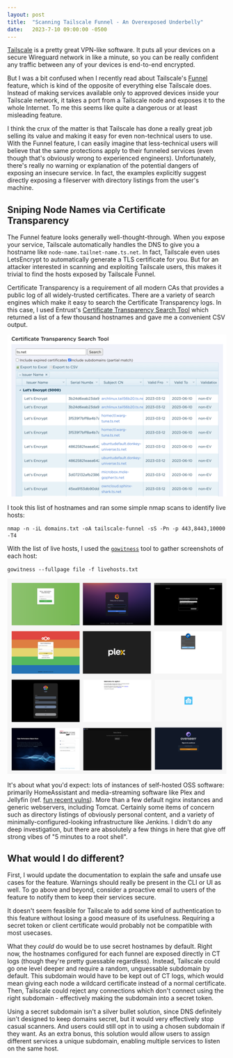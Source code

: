```yaml
---
layout: post
title:  "Scanning Tailscale Funnel - An Overexposed Underbelly"
date:   2023-7-10 09:00:00 -0500
---
```


[Tailscale](https://tailscale.com/) is a pretty great VPN-like software.
It puts all your devices on a secure Wireguard network in like a minute, so you can be really confident any traffic between any of your devices is end-to-end encrypted.

But I was a bit confused when I recently read about Tailscale's [Funnel](https://tailscale.com/kb/1223/tailscale-funnel/) feature, which is kind of the opposite of everything else Tailscale does.
Instead of making services available only to approved devices inside your Tailscale network, it takes a port from a Tailscale node and exposes it to the whole Internet.
To me this seems like quite a dangerous or at least misleading feature.

I think the crux of the matter is that Tailscale has done a really great job selling its value and making it easy for even non-technical users to use.
With the Funnel feature, I can easily imagine that less-technical users will believe that the same protections apply to their funneled services (even though that's obviously wrong to experienced engineers).
Unfortunately, there's really no warning or explanation of the potential dangers of exposing an insecure service.
In fact, the examples explicitly suggest directly exposing a fileserver with directory listings from the user's machine.

## Sniping Node Names via Certificate Transparency

The Funnel feature looks generally well-thought-through.
When you expose your service, Tailscale automatically handles the DNS to give you a hostname like `node-name.tailnet-name.ts.net`.
In fact, Tailscale even uses LetsEncrypt to automatically generate a TLS certificate for you.
But for an attacker interested in scanning and exploiting Tailscale users, this makes it trivial to find the hosts exposed by Tailscale Funnel.

Certificate Transparency is a requirement of all modern CAs that provides a public log of all widely-trusted certificates.
There are a variety of search engines which make it easy to search the Certificate Transparency logs.
In this case, I used Entrust's [Certificate Transparency Search Tool](https://ui.ctsearch.entrust.com/ui/ctsearchui) which returned a list of a few thousand hostnames and gave me a convenient CSV output.

![Screenshot showing output of the CT search for ts.net](/images/tailscale-ct-search.png)

I took this list of hostnames and ran some simple nmap scans to identify live hosts:

```
nmap -n -iL domains.txt -oA tailscale-funnel -sS -Pn -p 443,8443,10000 -T4
```

With the list of live hosts, I used the [`gowitness`](https://github.com/sensepost/gowitness) tool to gather screenshots of each host:

```
gowitness --fullpage file -f livehosts.txt
```

![Collage of screenshots of publicly-exposed sites on Tailscale Funnel](/images/ts-funnel-screenshots.png)

It's about what you'd expect: lots of instances of self-hosted OSS software: primarily HomeAssistant and media-streaming software like Plex and Jellyfin (ref. [fun recent vulns](https://gebir.ge/blog/peanut-butter-jellyfin-time/)).
More than a few default nginx instances and generic webservers, including Tomcat.
Certainly some items of concern such as directory listings of obviously personal content, and a variety of minimally-configured-looking infrastructure like Jenkins.
I didn't do any deep investigation, but there are absolutely a few things in here that give off strong vibes of "5 minutes to a root shell".


## What would I do different?

First, I would update the documentation to explain the safe and unsafe use cases for the feature.
Warnings should really be present in the CLI or UI as well.
To go above and beyond, consider a proactive email to users of the feature to notify them to keep their services secure.

It doesn't seem feasible for Tailscale to add some kind of authentication to this feature without losing a good measure of its usefulness.
Requiring a secret token or client certificate would probably not be compatible with most usecases.

What they *could* do would be to use secret hostnames by default.
Right now, the hostnames configured for each funnel are exposed directly in CT logs (though they're pretty guessable regardless).
Instead, Tailscale could go one level deeper and require a random, unguessable subdomain by default.
This subdomain would have to be kept out of CT logs, which would mean giving each node a wildcard certificate instead of a normal certificate.
Then, Tailscale could reject any connections which don't connect using the right subdomain - effectively making the subdomain into a secret token.

Using a secret subdomain isn't a silver bullet solution, since DNS definitely isn't designed to keep domains secret, but it would very effectively stop casual scanners.
And users could still opt in to using a chosen subdomain if they want.
As an extra bonus, this solution would allow users to assign different services a unique subdomain, enabling multiple services to listen on the same host.

